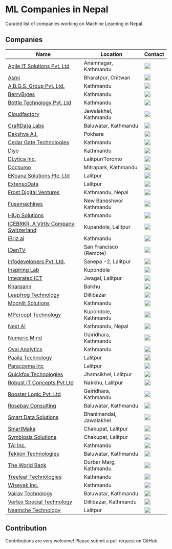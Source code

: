 # ML Companies in Nepal

Curated list of companies working on Machine Learning in Nepal.

## Companies

Name | Location | Contact
------------ | ------- | -------
[Agile IT Solutions Pvt. Ltd](http://www.agileitsolutions.net/) | Anamnagar, Kathmandu | <a href="https://www.linkedin.com/company/agile-it-solutions-pvt-ltd/about/" target="_blank"><img src="https://cdn.jsdelivr.net/npm/simple-icons@latest/icons/linkedin.svg" width="20"/></a> 
[Asmi](https://asmi.co/) | Bharatpur, Chitwan | <a href="https://www.linkedin.com/company/asmicorp/" target="_blank"><img src="https://cdn.jsdelivr.net/npm/simple-icons@latest/icons/linkedin.svg" width="20"/></a> 
[A.B.G.S. Group Pvt. Ltd.](https://abgsgroup.com/) | Kathmandu | <a href="https://www.linkedin.com/company/a-b-g-s--group-pvt--ltd-/" target="_blank"><img src="https://cdn.jsdelivr.net/npm/simple-icons@latest/icons/linkedin.svg" width="20"/></a> 
[BerryBytes](https://www.berrybytes.com/) | Kathmandu | <a href="https://www.facebook.com/berrybytestech/" target="_blank"><img src="https://cdn.jsdelivr.net/npm/simple-icons@latest/icons/facebook.svg" width="20"/></a> 
[Bottle Technology Pvt. Ltd](https://bottle.com.np) | Kathmandu | <a href="https://www.linkedin.com/company/bottle-technology/about/" target="_blank"><img src="https://cdn.jsdelivr.net/npm/simple-icons@latest/icons/linkedin.svg" width="20"/></a>
[Cloudfactory](https://www.cloudfactory.com.np/) | Jawalakhel, Kathmandu | <a href="https://www.linkedin.com/company/cloudfactory-com/" target="_blank"><img src="https://cdn.jsdelivr.net/npm/simple-icons@latest/icons/linkedin.svg" width="20"/></a>  
[CraftData Labs](http://www.craftdatalabs.com/) | Baluwatar, Kathmandu | <a href="https://www.linkedin.com/company/craftdata-labs/" target="_blank"><img src="https://cdn.jsdelivr.net/npm/simple-icons@latest/icons/linkedin.svg" width="20"/></a> 
[Dakshya A.I.](https://dakshyaai.com/) | Pokhara | <a href="https://www.linkedin.com/company/dakshyaai/" target="_blank"><img src="https://cdn.jsdelivr.net/npm/simple-icons@latest/icons/linkedin.svg" width="20"/></a> 
[Cedar Gate Technologies](https://www.cedargate.com/) | Kathmandu | <a href="https://www.linkedin.com/company/deerwalk-inc/" target="_blank"><img src="https://cdn.jsdelivr.net/npm/simple-icons@latest/icons/linkedin.svg" width="20"/></a> 
[Diyo](https://www.diyo.ai) | Kathmandu | <a href="https://www.facebook.com/diyoai" target="_blank"><img src="https://cdn.jsdelivr.net/npm/simple-icons@latest/icons/facebook.svg" width="20"/></a>
[DLytica Inc.](https://www.dlytica.com/) | Lalitpur/Toronto | <a href="https://www.linkedin.com/company/dlytica" target="_blank"><img src="https://cdn.jsdelivr.net/npm/simple-icons@latest/icons/linkedin.svg" width="20"/></a> 
[Docsumo](https://docsumo.com/) | Mitrapark, Kathmandu | <a href="https://www.linkedin.com/company/docsumo" target="_blank"><img src="https://cdn.jsdelivr.net/npm/simple-icons@latest/icons/linkedin.svg" width="20"/></a> 
[EKbana Solutions Pte. Ltd](http://www.ekbana.com) | Lalitpur | <a href="https://www.linkedin.com/company/ekbana-solutions-pte--ltd" target="_blank"><img src="https://cdn.jsdelivr.net/npm/simple-icons@latest/icons/linkedin.svg" width="20"/></a> 
[ExtensoData](http://www.extensodata.com/) | Lalitpur | <a href="https://www.linkedin.com/company/extensodata/about/" target="_blank"><img src="https://cdn.jsdelivr.net/npm/simple-icons@latest/icons/linkedin.svg" width="20"/></a> 
[Frost Digital Ventures](https://www.frostdigi.ai/) | Kathmandu, Nepal | <a href="https://www.linkedin.com/company/frostdigitalventures" target="_blank"><img src="https://cdn.jsdelivr.net/npm/simple-icons@latest/icons/linkedin.svg" width="20"/></a>
[Fusemachines](https://fusemachines.com.np/) | New Baneshwor Kathmandu | <a href="https://www.linkedin.com/company/fusemachines/" target="_blank"><img src="https://cdn.jsdelivr.net/npm/simple-icons@latest/icons/linkedin.svg" width="20"/></a>
[HiUp Solutions](https://hiupapp.com) | Kathmandu | <a href="https://www.linkedin.com/company/hiupsolutions/" target="_blank"><img src="https://cdn.jsdelivr.net/npm/simple-icons@latest/icons/linkedin.svg" width="20"/></a> 
[ICEBRKR, A Virtly Company, Switzerland](https://www.linkedin.com/company/icebrkr-virtly-group-switzerland/) | Kupandole, Lalitpur | <a href="https://www.linkedin.com/company/icebrkr-virtly-group-switzerland/" target="_blank"><img src="https://cdn.jsdelivr.net/npm/simple-icons@latest/icons/linkedin.svg" width="20"/></a> 
[iBriz.ai](https://ibriz.ai/) | Kathmandu | <a href="https://www.linkedin.com/company/ibriz-ai/about/" target="_blank"><img src="https://cdn.jsdelivr.net/npm/simple-icons@latest/icons/linkedin.svg" width="20"/></a> 
[IDenTV](http://www.identv.com/) | San Francisco (Remote) | <a href="https://www.linkedin.com/company/identv/" target="_blank"><img src="https://cdn.jsdelivr.net/npm/simple-icons@latest/icons/linkedin.svg" width="20"/></a> 
[Infodevelopers Pvt. Ltd.](https://www.infodev.com.np/) | Sanepa -2, Lalitpur | <a href="https://www.linkedin.com/company/infodevelopers-pvt-ltd-/about/" target="_blank"><img src="https://cdn.jsdelivr.net/npm/simple-icons@latest/icons/linkedin.svg" width="20"/></a> 
[Inspiring Lab](https://inspiringlab.com.np) | Kupondole | <a href="https://www.linkedin.com/company/inspiring-studios/about/" target="_blank"><img src="https://cdn.jsdelivr.net/npm/simple-icons@latest/icons/linkedin.svg" width="20"/></a> 
[Integrated ICT](http://integratedict.com.np/website/) | Jwagal, Lalitpur | <a href="https://www.facebook.com/integratedictnepal/" target="_blank"><img src="https://cdn.jsdelivr.net/npm/simple-icons@latest/icons/facebook.svg" width="20"/></a> 
[Kharpann](https://kharpann.com/) | Balkhu | <a href="https://www.linkedin.com/company/kharpann/about/" target="_blank"><img src="https://cdn.jsdelivr.net/npm/simple-icons@latest/icons/linkedin.svg" width="20"/></a> 
[Leapfrog Technology](https://www.lftechnology.com) | Dillibazar | <a href="https://www.linkedin.com/company/lftechnology" target="_blank"><img src="https://cdn.jsdelivr.net/npm/simple-icons@latest/icons/linkedin.svg" width="20"/></a> 
[Moonlit Solutions](https://www.moonlit.solutions) | Kathmandu | <a href="https://www.linkedin.com/company/moonlit-solutions/about" target="_blank"><img src="https://cdn.jsdelivr.net/npm/simple-icons@latest/icons/linkedin.svg" width="20"/></a> 
[MPercept Technology](http://mpercept.com/) | Kupondole, Kathmandu | <a href="https://www.linkedin.com/company/mpercept-technology/" target="_blank"><img src="https://cdn.jsdelivr.net/npm/simple-icons@latest/icons/linkedin.svg" width="20"/></a>
[Next AI](https://nextai.asia) | Kathmandu, Nepal | <a href="https://www.linkedin.com/company/next-ai-asia/" target="_blank"><img src="https://cdn.jsdelivr.net/npm/simple-icons@latest/icons/linkedin.svg" width="20"/></a> 
[Numeric Mind](https://numericmind.com/) | Gairidhara, Kathmandu | <a href="https://www.linkedin.com/company/numericmind/" target="_blank"><img src="https://cdn.jsdelivr.net/npm/simple-icons@latest/icons/linkedin.svg" width="20"/></a> 
[Oval Analytics](http://ovalanalytics.com/) | Kathmandu | <a href="https://www.linkedin.com/company/oval-analytics/about/" target="_blank"><img src="https://cdn.jsdelivr.net/npm/simple-icons@latest/icons/linkedin.svg" width="20"/></a> 
[Paaila Technology](https://paailatechnology.com) | Lalitpur | <a href="https://www.linkedin.com/company/paaila-technology/about" target="_blank"><img src="https://cdn.jsdelivr.net/npm/simple-icons@latest/icons/linkedin.svg" width="20"/></a> 
[Paracosma Inc](https://www.paracosma.com/) | Lalitpur | <a href="https://www.linkedin.com/company/paracosma/about/" target="_blank"><img src="https://cdn.jsdelivr.net/npm/simple-icons@latest/icons/linkedin.svg" width="20"/></a> 
[Quickfox Technologies](https://www.quickfoxtechnologies.com) | Jhamsikhel, Lalitpur | <a href="https://www.linkedin.com/company/quickfoxtechnologies/about/" target="_blank"><img src="https://cdn.jsdelivr.net/npm/simple-icons@latest/icons/linkedin.svg" width="20"/></a> 
[Robust IT Concepts Pvt Ltd](http://robustitconcepts.com) | Nakkhu, Lalitpur | <a href="https://www.linkedin.com/company/robust-it-concepts-pvt-ltd/about/" target="_blank"><img src="https://cdn.jsdelivr.net/npm/simple-icons@latest/icons/linkedin.svg" width="20"/></a> 
[Rooster Logic Pvt. Ltd](http://roosterlogic.com/) | Gairidhara, Kathmandu | <a href="https://www.linkedin.com/company/rooster-logic-pvt-ltd/about/" target="_blank"><img src="https://cdn.jsdelivr.net/npm/simple-icons@latest/icons/linkedin.svg" width="20"/></a> 
[Rosebay Consulting](https://rosebaycorporate.com/) | Baluwatar, Kathmandu | <a href="https://www.linkedin.com/company/rosebay-consulting-pvt-ltd/" target="_blank"><img src="https://cdn.jsdelivr.net/npm/simple-icons@latest/icons/linkedin.svg" width="20"/></a> 
[Smart Data Solutions](http://sdata.us) | Bhanimandal, Jawalakhel | <a href="https://www.linkedin.com/company/smart-data-solutions/" target="_blank"><img src="https://cdn.jsdelivr.net/npm/simple-icons@latest/icons/linkedin.svg" width="20"/></a>
[SmartMaka](https://www.smartmaka.com/) | Chakupat, Lalitpur | <a href="https://www.facebook.com/smartmaka" target="_blank"><img src="https://cdn.jsdelivr.net/npm/simple-icons@latest/icons/facebook.svg" width="20"/></a> 
[Symbiosis Solutions](https://www.linkedin.com/company/symbiosis-solution/) | Chakupat, Lalitpur | <a href="https://www.linkedin.com/company/symbiosis-solution/" target="_blank"><img src="https://cdn.jsdelivr.net/npm/simple-icons@latest/icons/linkedin.svg" width="20"/></a> 
[TAI Inc.](https://tai.com.np/) | Kathmandu | <a href="https://www.linkedin.com/company/taigroup/" target="_blank"><img src="https://cdn.jsdelivr.net/npm/simple-icons@latest/icons/linkedin.svg" width="20"/></a> 
[Tekkon Technologies](https://tekkon.com.np/) | Baluwatar, Kathmandu | <a href="https://tekkon.com.np/inkedin.com/company/%20tekkontech" target="_blank"><img src="https://cdn.jsdelivr.net/npm/simple-icons@latest/icons/linkedin.svg" width="20"/></a> 
[The World Bank](https://www.worldbank.org/en/country/nepal) | Durbar Marg, Kathmandu | <a href="https://www.linkedin.com/company/the-world-bank/" target="_blank"><img src="https://cdn.jsdelivr.net/npm/simple-icons@latest/icons/linkedin.svg" width="20"/></a> 
[Treeleaf Technologies](https://treeleaf.ai) | Kathmandu | <a href="https://www.linkedin.com/company/treeleafai/" target="_blank"><img src="https://cdn.jsdelivr.net/npm/simple-icons@latest/icons/linkedin.svg" width="20"/></a> 
[Wiseyak Inc.](http://wiseyak.com/) | Kathmandu | <a href="https://www.linkedin.com/company/wiseyakinc/" target="_blank"><img src="https://cdn.jsdelivr.net/npm/simple-icons@latest/icons/linkedin.svg" width="20"/></a> 
[Vairav Technology](https://vairav.net/) | Baluwatar, Kathmandu | <a href="https://www.linkedin.com/company/vairavtechnology/" target="_blank"><img src="https://cdn.jsdelivr.net/npm/simple-icons@latest/icons/linkedin.svg" width="20"/></a> 
[Vertex Special Technology](https://www.linkedin.com/company/vertex-special-technology-nepal/) | Dillibazar, Kathmandu | <a href="https://www.linkedin.com/company/vertex-special-technology-nepal/" target="_blank"><img src="https://cdn.jsdelivr.net/npm/simple-icons@latest/icons/linkedin.svg" width="20"/></a> 
[Naamche Technology](https://www.naamche.com/) | Lalitpur | <a href="https://www.linkedin.com/company/naamche/" target="_blank"><img src="https://cdn.jsdelivr.net/npm/simple-icons@latest/icons/linkedin.svg" width="20"/></a> 

## Contribution
Contributions are very welcome! Please submit a pull request on GitHub.
